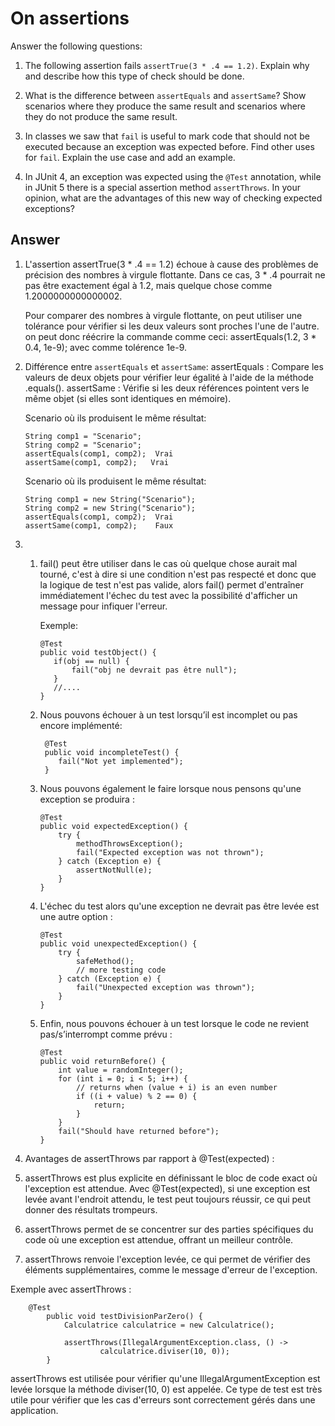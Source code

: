 # On assertions

Answer the following questions:

1. The following assertion fails `assertTrue(3 * .4 == 1.2)`. Explain why and describe how this type of check should be done.

2. What is the difference between `assertEquals` and `assertSame`? Show scenarios where they produce the same result and scenarios where they do not produce the same result.

3. In classes we saw that `fail` is useful to mark code that should not be executed because an exception was expected before. Find other uses for `fail`. Explain the use case and add an example.

4. In JUnit 4, an exception was expected using the `@Test` annotation, while in JUnit 5 there is a special assertion method `assertThrows`. In your opinion, what are the advantages of this new way of checking expected exceptions?


## Answer


1. L'assertion assertTrue(3 * .4 == 1.2) échoue à cause des problèmes de précision des nombres à virgule flottante.
   Dans ce cas, 3 * .4 pourrait ne pas être exactement égal à 1.2, mais quelque chose comme 1.2000000000000002.

   Pour comparer des nombres à virgule flottante, on peut utiliser une tolérance pour vérifier si les deux valeurs sont proches l'une de l'autre. 
   on peut donc réécrire la commande comme ceci: assertEquals(1.2, 3 * 0.4, 1e-9); avec comme tolérence 1e-9.

2. Différence entre `assertEquals` et `assertSame`:
    assertEquals : Compare les valeurs de deux objets pour vérifier leur égalité à l'aide de la méthode .equals().
    assertSame : Vérifie si les deux références pointent vers le même objet (si elles sont identiques en mémoire).

   Scenario où ils produisent le même résultat:

       String comp1 = "Scenario";
       String comp2 = "Scenario";
       assertEquals(comp1, comp2);  Vrai
       assertSame(comp1, comp2);   Vrai

   Scenario où ils produisent le même résultat:

       String comp1 = new String("Scenario");
       String comp2 = new String("Scenario");
       assertEquals(comp1, comp2);  Vrai
       assertSame(comp1, comp2);    Faux


3.  
    1.  fail() peut être utiliser dans le cas où quelque chose aurait mal tourné, c'est à dire si une condition n'est pas respecté et donc que 
        la logique de test n'est pas valide, alors fail() permet d'entraîner immédiatement l'échec du test avec la possibilité d'afficher un message pour infiquer l'erreur.

        Exemple: 
         ```
        @Test
        public void testObject() {
            if(obj == null) {
                fail("obj ne devrait pas être null");
            }
            //....
        }
         ```
    2. Nous pouvons échouer à un test lorsqu’il est incomplet ou pas encore implémenté:
         ```
          @Test
          public void incompleteTest() {
             fail("Not yet implemented");
          }
         ```
    4. Nous pouvons également le faire lorsque nous pensons qu'une exception se produira :
         ```
         @Test
         public void expectedException() {
             try {
                 methodThrowsException();
                 fail("Expected exception was not thrown");
             } catch (Exception e) {
                 assertNotNull(e);
             }
         }
         ```

    6. L'échec du test alors qu'une exception ne devrait pas être levée est une autre option :
         ```
         @Test
         public void unexpectedException() {
             try {
                 safeMethod();
                 // more testing code
             } catch (Exception e) {
                 fail("Unexpected exception was thrown");
             }
         }
         ```

    8. Enfin, nous pouvons échouer à un test lorsque le code ne revient pas/s’interrompt comme prévu :
         ```
         @Test
         public void returnBefore() {
             int value = randomInteger();
             for (int i = 0; i < 5; i++) {
                 // returns when (value + i) is an even number
                 if ((i + value) % 2 == 0) {
                     return;
                 }
             }
             fail("Should have returned before");
         }
         ```


5.   Avantages de assertThrows par rapport à @Test(expected) :

 1. assertThrows est plus explicite en définissant le bloc de code exact où l'exception est attendue. Avec @Test(expected), si une exception est levée avant l'endroit attendu, le test peut toujours réussir, ce qui peut donner des résultats trompeurs.

 2. assertThrows permet de se concentrer sur des parties spécifiques du code où une exception est attendue, offrant un meilleur contrôle.

 3. assertThrows renvoie l'exception levée, ce qui permet de vérifier des éléments supplémentaires, comme le message d'erreur de l'exception.

 Exemple avec assertThrows :

        @Test
            public void testDivisionParZero() {
                Calculatrice calculatrice = new Calculatrice();

                assertThrows(IllegalArgumentException.class, () ->
                        calculatrice.diviser(10, 0));
            }

 assertThrows est utilisée pour vérifier qu'une IllegalArgumentException est levée lorsque la méthode diviser(10, 0) est appelée.
 Ce type de test est très utile pour vérifier que les cas d'erreurs sont correctement gérés dans une application.

    
